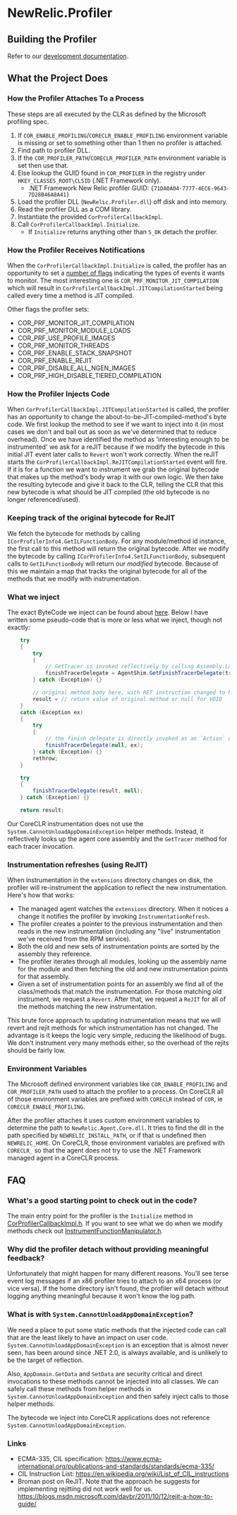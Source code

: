 # NewRelic.Profiler

## Building the Profiler

Refer to our [development documentation](../../../../docs/development.md#profilersln).

## What the Project Does

### How the Profiler Attaches To a Process

These steps are all executed by the CLR as defined by the Microsoft profiling spec.

1. If `COR_ENABLE_PROFILING`/`CORECLR_ENABLE_PROFILING` environment variable is missing or set to something other than 1 then no profiler is attached.
1. Find path to profiler DLL.
 1. If the `COR_PROFILER_PATH`/`CORECLR_PROFILER_PATH` environment variable is set then use that.
 1. Else lookup the GUID found in `COR_PROFILER` in the registry under `HKEY_CLASSES_ROOT\CLSID` (.NET Framework only).
    - .NET Framework New Relic profiler GUID: `{71DA0A04-7777-4EC6-9643-7D28B46A8A41}`
1. Load the profiler DLL (`NewRelic.Profiler.dll`) off disk and into memory.
1. Read the profiler DLL as a COM library.
1. Instantiate the provided `CorProfilerCallbackImpl`.
1. Call `CorProfilerCallbackImpl.Initialize`.
    - If `Initialize` returns anything other than `S_OK` detach the profiler.

### How the Profiler Receives Notifications

When the `CorProfilerCallbackImpl.Initialize` is called, the profiler has an opportunity to set a [number of flags](https://docs.microsoft.com/en-us/dotnet/framework/unmanaged-api/profiling/cor-prf-monitor-enumeration) indicating the types of events it wants to monitor.  The most interesting one is `COR_PRF_MONITOR_JIT_COMPILATION` which will result in `CorProfilerCallbackImpl.JITCompilationStarted` being called every time a method is JIT compiled.

Other flags the profiler sets:
* COR_PRF_MONITOR_JIT_COMPILATION
* COR_PRF_MONITOR_MODULE_LOADS
* COR_PRF_USE_PROFILE_IMAGES
* COR_PRF_MONITOR_THREADS
* COR_PRF_ENABLE_STACK_SNAPSHOT
* COR_PRF_ENABLE_REJIT
* COR_PRF_DISABLE_ALL_NGEN_IMAGES
* COR_PRF_HIGH_DISABLE_TIERED_COMPILATION

### How the Profiler Injects Code

When `CorProfilerCallbackImpl.JITCompilationStarted` is called, the profiler has an opportunity to change the about-to-be-JIT-compiled-method's byte code.  We first lookup the method to see if we want to inject into it (in most cases we don't and bail out as soon as we've determined that to reduce overhead).  Once we have identified the method as 'interesting enough to be instrumented' we ask for a reJIT because if we modify the bytecode in this initial JIT event later calls to `Revert` won't work correctly.  When the reJIT starts the `CorProfilerCallbackImpl.ReJITCompilationStarted` event will fire.  If it is for a function we want to instrument we grab the original bytecode that makes up the method's body wrap it with our own logic.  We then take the resulting bytecode and give it back to the CLR, telling the CLR that this new bytecode is
what should be JIT compiled (the old bytecode is no longer referenced/used).

### Keeping track of the original bytecode for ReJIT

We fetch the bytecode for methods by calling `ICorProfilerInfo4.GetILFunctionBody`.  For any module/method id instance, the first call to this method will return the original bytecode.  After we modify the bytecode by calling `ICorProfilerInfo4.SetILFunctionBody`, subsequent calls to `GetILFunctionBody` will return our _modified_ bytecode.  Because of this we maintain a map that tracks the original bytecode for all of the methods that we modify with instrumentation.

### What we inject

The exact ByteCode we inject can be found about [here](MethodRewriter/FunctionManipulator.h).  Below I have written some pseudo-code that is more or less what we inject, though not exactly:
```cs
	try
	{
		try
		{
			// GetTracer is invoked reflectively by calling Assembly.LoadFrom(path), Type.GetMethod(..)
			finishTracerDelegate = AgentShim.GetFinishTracerDelegate(tracerFactoryName, tracerFactoryArgs, metricName, assemblyName, type, typeName, functionName, argumentSignatureString, this, /*<object[] of instrumented method's parameters>*/);
		} catch (Exception) {}

		// original method body here, with RET instruction changed to NOP
		result = // return value of original method or null for VOID
	}
	catch (Exception ex)
	{
		try
		{
			// the finish delegate is directly invoked as an `Action` delegate if the CLR > 2
			finishTracerDelegate(null, ex);
		} catch (Exception) {}
		rethrow;
	}

	try
	{
		finishTracerDelegate(result, null);
	} catch (Exception) {}

	return result;
```

Our CoreCLR instrumentation does not use the `System.CannotUnloadAppDomainException` helper methods.  Instead, it reflectively looks up
the agent core assembly and the `GetTracer` method for each tracer invocation.

### Instrumentation refreshes (using ReJIT)

When instrumentation in the `extensions` directory changes on disk, the profiler will re-instrument the application to reflect the new instrumentation.  Here's how that works:

 * The managed agent watches the `extensions` directory.  When it notices a change it notifies the profiler by invoking `InstrumentationRefresh`.
 * The profiler creates a pointer to the previous instrumentation and then reads in the new instrumentation (including any "live" instrumentation we've received from the RPM service).
 * Both the old and new sets of instrumentation points are sorted by the assembly they reference.
 * The profiler iterates through all modules, looking up the assembly name for the module and then fetching the old and new instrumentation points for that assembly.
 * Given a set of instrumentation points for an assembly we find all of the class/methods that match the instrumentation.  For those matching old instrument, we request a `Revert`.  After that, we request a `ReJIT` for all of the methods matching the new instrumentation.

 This brute force approach to updating instrumentation means that we will revert and rejit methods for which instrumentation has not changed.  The advantage is it keeps the logic very simple, reducing the likelihood of bugs.  We don't instrument very many methods either, so the overhead of the rejits should be fairly low.

### Environment Variables

The Microsoft defined environment variables like `COR_ENABLE_PROFILING` and `COR_PROFILER_PATH` used to attach the profiler to a process.  On CoreCLR all of those environment variables are prefixed with `CORECLR` instead of `COR`, ie `CORECLR_ENABLE_PROFILING`.

After the profiler attaches it uses custom environment variables to determine the path to `NewRelic.Agent.Core.dll`.  It tries to find the dll in the path specified by `NEWRELIC_INSTALL_PATH`, or if that is undefined then `NEWRELIC_HOME`.  On CoreCLR, those environment variables are prefixed with `CORECLR_` so that the agent does not try to use the .NET Framework managed agent in a CoreCLR process.

## FAQ

### What's a good starting point to check out in the code?

The main entry point for the profiler is the `Initialize` method in [CorProfilerCallbackImpl.h](Profiler/CorProfilerCallbackImpl.h).  If you want to see what we do when we modify methods check out [InstrumentFunctionManipulator.h](MethodRewriter/InstrumentFunctionManipulator.h).

### Why did the profiler detach without providing meaningful feedback?

Unfortunately that might happen for many different reasons.  You'll see terse event log messages if an x86 profiler tries to attach to an x64 process (or vice versa).  If the home directory isn't found, the profiler will detach without logging anything meaningful because it won't know the log path.

### What is with `System.CannotUnloadAppDomainException`?

We need a place to put some static methods that the injected code can call that are the least likely to have an impact on user code.  `System.CannotUnloadAppDomainException` is an exception that is almost never seen, has been around since .NET 2.0, is always available, and is unlikely to be the target of reflection.

Also, `AppDomain.GetData` and `SetData` are security critical and direct invocations to these methods cannot be injected into all classes.  We can safely call these methods from helper methods in `System.CannotUnloadAppDomainException` and then safely inject calls to those helper methods.

The bytecode we inject into CoreCLR applications does not reference `System.CannotUnloadAppDomainException`.

### Links

* ECMA-335, CIL specification: https://www.ecma-international.org/publications-and-standards/standards/ecma-335/
* CIL Instruction List: https://en.wikipedia.org/wiki/List_of_CIL_instructions
* Broman post on ReJIT.  Note that the approach he suggests for implementing rejitting did not work well for us.  https://blogs.msdn.microsoft.com/davbr/2011/10/12/rejit-a-how-to-guide/
